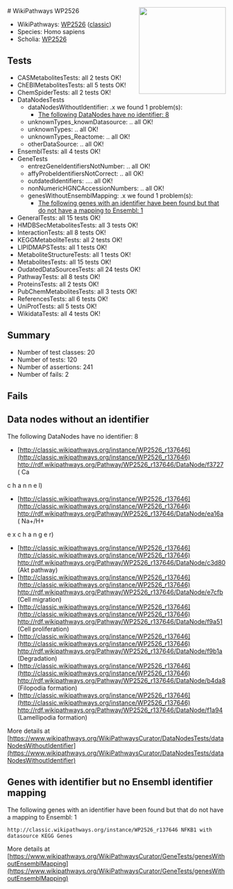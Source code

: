 <img style="float: right; width: 200px" src="https://upload.wikimedia.org/wikipedia/commons/thumb/8/83/Wplogo_with_text_500.png/640px-Wplogo_with_text_500.png" />
# WikiPathways WP2526

* WikiPathways: [WP2526](https://wikipathways.org/pathways/WP2526) ([classic](https://classic.wikipathways.org/instance/WP2526))
* Species: Homo sapiens
* Scholia: [WP2526](https://scholia.toolforge.org/wikipathways/WP2526)
## Tests
* CASMetabolitesTests: all 2 tests OK!
* ChEBIMetabolitesTests: all 5 tests OK!
* ChemSpiderTests: all 2 tests OK!
* DataNodesTests
    * dataNodesWithoutIdentifier: .x we found 1 problem(s):
        * [The following DataNodes have no identifier: 8](#d2d32fa7)
    * unknownTypes_knownDatasource: .. all OK!
    * unknownTypes: .. all OK!
    * unknownTypes_Reactome: .. all OK!
    * otherDataSource: .. all OK!
* EnsemblTests: all 4 tests OK!
* GeneTests
    * entrezGeneIdentifiersNotNumber: .. all OK!
    * affyProbeIdentifiersNotCorrect: .. all OK!
    * outdatedIdentifiers: .... all OK!
    * nonNumericHGNCAccessionNumbers: .. all OK!
    * genesWithoutEnsemblMapping: .x we found 1 problem(s):
        * [The following genes with an identifier have been found but that do not have a mapping to Ensembl: 1](#40286d83)
* GeneralTests: all 15 tests OK!
* HMDBSecMetabolitesTests: all 3 tests OK!
* InteractionTests: all 8 tests OK!
* KEGGMetaboliteTests: all 2 tests OK!
* LIPIDMAPSTests: all 1 tests OK!
* MetaboliteStructureTests: all 1 tests OK!
* MetabolitesTests: all 15 tests OK!
* OudatedDataSourcesTests: all 24 tests OK!
* PathwayTests: all 8 tests OK!
* ProteinsTests: all 2 tests OK!
* PubChemMetabolitesTests: all 3 tests OK!
* ReferencesTests: all 6 tests OK!
* UniProtTests: all 5 tests OK!
* WikidataTests: all 4 tests OK!


## Summary

* Number of test classes: 20
* Number of tests: 120
* Number of assertions: 241
* Number of fails: 2

## Fails

<a name="d2d32fa7" />

## Data nodes without an identifier

The following DataNodes have no identifier: 8

* [http://classic.wikipathways.org/instance/WP2526_r137646](http://classic.wikipathways.org/instance/WP2526_r137646) http://rdf.wikipathways.org/Pathway/WP2526_r137646/DataNode/f3727 (
Ca

c
h
a
n
n
e
l)
* [http://classic.wikipathways.org/instance/WP2526_r137646](http://classic.wikipathways.org/instance/WP2526_r137646) http://rdf.wikipathways.org/Pathway/WP2526_r137646/DataNode/ea16a (
Na+/H+

e
x
c
h
a
n
g
e
r)
* [http://classic.wikipathways.org/instance/WP2526_r137646](http://classic.wikipathways.org/instance/WP2526_r137646) http://rdf.wikipathways.org/Pathway/WP2526_r137646/DataNode/c3d80 (Akt
pathway)
* [http://classic.wikipathways.org/instance/WP2526_r137646](http://classic.wikipathways.org/instance/WP2526_r137646) http://rdf.wikipathways.org/Pathway/WP2526_r137646/DataNode/e7cfb (Cell migration)
* [http://classic.wikipathways.org/instance/WP2526_r137646](http://classic.wikipathways.org/instance/WP2526_r137646) http://rdf.wikipathways.org/Pathway/WP2526_r137646/DataNode/f9a51 (Cell proliferation)
* [http://classic.wikipathways.org/instance/WP2526_r137646](http://classic.wikipathways.org/instance/WP2526_r137646) http://rdf.wikipathways.org/Pathway/WP2526_r137646/DataNode/f9b1a (Degradation)
* [http://classic.wikipathways.org/instance/WP2526_r137646](http://classic.wikipathways.org/instance/WP2526_r137646) http://rdf.wikipathways.org/Pathway/WP2526_r137646/DataNode/b4da8 (Filopodia
formation)
* [http://classic.wikipathways.org/instance/WP2526_r137646](http://classic.wikipathways.org/instance/WP2526_r137646) http://rdf.wikipathways.org/Pathway/WP2526_r137646/DataNode/f1a94 (Lamellipodia
formation)


More details at [https://www.wikipathways.org/WikiPathwaysCurator/DataNodesTests/dataNodesWithoutIdentifier](https://www.wikipathways.org/WikiPathwaysCurator/DataNodesTests/dataNodesWithoutIdentifier)

<a name="40286d83" />

## Genes with identifier but no Ensembl identifier mapping

The following genes with an identifier have been found but that do not have a mapping to Ensembl: 1
```
http://classic.wikipathways.org/instance/WP2526_r137646 NFKB1 with datasource KEGG Genes
```

More details at [https://www.wikipathways.org/WikiPathwaysCurator/GeneTests/genesWithoutEnsemblMapping](https://www.wikipathways.org/WikiPathwaysCurator/GeneTests/genesWithoutEnsemblMapping)

